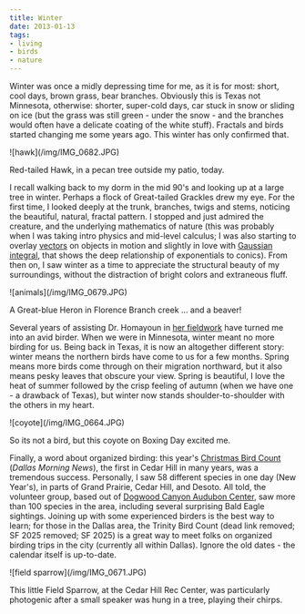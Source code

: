 ```yaml
---
title: Winter
date: 2013-01-13
tags:
- living
- birds
- nature
---
```


Winter was once a midly depressing time for me, as it is for most: short, cool
days, brown grass, bear branches. Obviously this is Texas not Minnesota,
otherwise: shorter, super-cold days, car stuck in snow or sliding on ice (but
the grass was still green - under the snow - and the branches  would often have
a delicate coating of the white stuff). Fractals and birds started changing me
some years ago. This winter has only confirmed that.

<div class="image">
![hawk](/img/IMG_0682.JPG)

Red-tailed Hawk, in a pecan tree outside my patio, today.
</div>

<!-- truncate -->

I recall walking back to my dorm in the mid 90's and looking up at a large tree
in winter. Perhaps a flock of Great-tailed Grackles drew my eye. For the first
time, I looked deeply at the trunk, branches, twigs and stems, noticing the
beautiful, natural, fractal pattern. I stopped and just admired the creature,
and the underlying mathematics of nature (this was probably when I was taking
intro physics and mid-level calculus; I was also starting to overlay [vectors](https://en.wikipedia.org/wiki/Euclidean_vector#Physics) on
objects in motion and slightly in love with [Gaussian integral](https://en.wikipedia.org/wiki/Gaussian_integral),
that shows the deep relationship of exponentials to conics). From then on, I saw
winter as a time to appreciate the structural beauty of my surroundings, without
the distraction of bright colors and extraneous fluff.

<div class="image">
![animals](/img/IMG_0679.JPG)

A Great-blue Heron in Florence Branch creek ... and a beaver!
</div>

Several years of assisting Dr. Homayoun in [her fieldwork](https://www.ibamonitoring.org/) have
turned me into an avid birder. When we were in Minnesota, winter meant no more
birding for us. Being back in Texas, it is now an altogether different story:
winter means the northern birds have come to us for a few months. Spring means
more birds come through on their migration northward, but it also means pesky
leaves that obscure your view. Spring is  beautiful, I love the heat of summer
followed by the crisp feeling of autumn (when we have one - a drawback of
Texas), but winter now stands shoulder-to-shoulder  with the others in my heart.

<div class="image">
![coyote](/img/IMG_0664.JPG)

So its not a bird, but this coyote on Boxing Day excited me.
</div>

Finally, a word about organized birding: this year's [Christmas
Bird Count](https://www.dallasnews.com/lifestyles/home-and-gardening/headlines/20121226-tweet-this-its-time-for-audubons-annual-bird-count-in-dallas.ece?ssimg=835004) (_Dallas Morning News_), the first in Cedar Hill in many years,
was a tremendous success.   Personally, I saw 58 different species in one day
(New Year's), in parts of Grand Prairie, Cedar Hill, and Desoto. All told, the
volunteer group, based out of [Dogwood
Canyon Audubon Center](http://dogwoodcanyon.audubon.org), saw more than 100 species in the area, including
several surprising Bald Eagle sightings. Joining up with some experienced
birders is the best way to learn; for those in the Dallas area, the Trinity Bird Count (dead link removed; SF 2025 removed; SF 2025) is a great way to
meet folks on organized birding trips in the city (currently all within Dallas).
Ignore the old dates - the calendar itself is up-to-date.

<div class="image">
![field sparrow](/img/IMG_0671.JPG)

This little Field Sparrow, at the Cedar Hill Rec Center, was particularly photogenic after
a small speaker was hung in a tree, playing their chirps.
</div>
